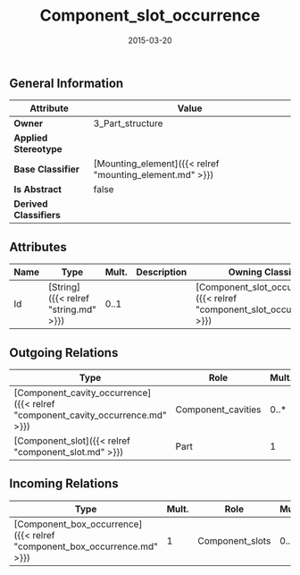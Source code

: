 ﻿---
title: Component_slot_occurrence
toc: false
type: specs
date: "2015-03-20"
draft: false
specification: KBL
version: 2.4.sr1
documentType: "Recommendation"
elementType: Class
classes:
  - Component_slot_occurrence
menu_name: kbl-2.4.sr1
---


## General Information

| Attribute               | Value |
|-------------------------|-------|
| **Owner**               | 3_Part_structure |
| **Applied Stereotype**  |   |
| **Base Classifier**     | [Mounting_element]({{< relref "mounting_element.md" >}})<br/>  |
| **Is Abstract**         | false |
| **Derived Classifiers** |   |

## Attributes
|  Name  |  Type  |  Mult.  |  Description  |  Owning Classifier  |
|--------|--------|---------|---------------|--------------|
|Id | [String]({{< relref "string.md" >}}) | 0..1 |  | [Component_slot_occurrence]({{< relref "component_slot_occurrence.md" >}}) |

## Outgoing Relations
|    Type  |   Role   |   Mult.   |   Mult.   |   Description   |
|----------|----------|-----------|-----------|-----------------|
| [Component_cavity_occurrence]({{< relref "component_cavity_occurrence.md" >}}) | Component_cavities | 0..* | 1 |  |
| [Component_slot]({{< relref "component_slot.md" >}}) | Part | 1 | 0..* |  |
##  Incoming Relations
|    Type  |   Mult.  |   Role    |   Mult.   |   Description  |
|----------|----------|-----------|-----------|----------------|
| [Component_box_occurrence]({{< relref "component_box_occurrence.md" >}}) | 1 | Component_slots | 0..* |  |
